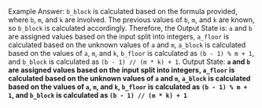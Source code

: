 Example Answer:
`b_block` is calculated based on the formula provided, where `b`, `m`, and `k` are involved. The previous values of `b`, `m`, and `k` are known, so `b_block` is calculated accordingly. Therefore, the Output State is: `a` and `b` are assigned values based on the input split into integers, `a_floor` is calculated based on the unknown values of `a` and `m`, `a_block` is calculated based on the values of `a`, `m`, and `k`, `b_floor` is calculated as `(b - 1) % m + 1`, and `b_block` is calculated as `(b - 1) // (m * k) + 1`.
Output State: **`a` and `b` are assigned values based on the input split into integers, `a_floor` is calculated based on the unknown values of `a` and `m`, `a_block` is calculated based on the values of `a`, `m`, and `k`, `b_floor` is calculated as `(b - 1) % m + 1`, and `b_block` is calculated as `(b - 1) // (m * k) + 1`**